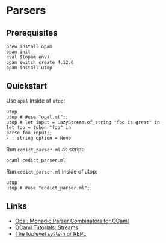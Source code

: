 # Parsers

## Prerequisites

    brew install opam
    opam init
    eval $(opam env)
    opam switch create 4.12.0
    opam install utop

## Quickstart

Use `opal` inside of `utop`:

    utop
    utop # #use "opal.ml";;
    utop # let input = LazyStream.of_string "foo is great" in
    let foo = token "foo" in
    parse foo input;;
    - : string option = None

Run `cedict_parser.ml` as script:

    ocaml cedict_parser.ml

Run `cedict_parser.ml` inside of utop:

    utop
    utop # #use "cedict_parser.ml";;

## Links

- [Opal: Monadic Parser Combinators for OCaml](https://github.com/pyrocat101/opal)
- [OCaml Tutorials: Streams](https://ocaml.org/learn/tutorials/streams.html)
- [The toplevel system or REPL](https://ocaml.org/manual/toplevel.html)
